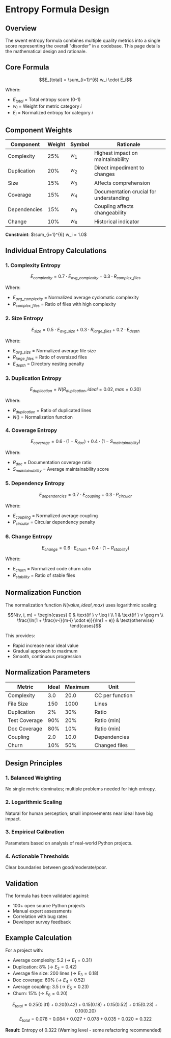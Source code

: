 # Entropy Formula Design

## Overview

The swent entropy formula combines multiple quality metrics into a single score representing the overall "disorder" in a codebase. This page details the mathematical design and rationale.

## Core Formula

$$E_{total} = \sum_{i=1}^{6} w_i \cdot E_i$$

Where:
- $E_{total}$ = Total entropy score (0-1)
- $w_i$ = Weight for metric category $i$
- $E_i$ = Normalized entropy for category $i$

## Component Weights

| Component | Weight | Symbol | Rationale |
|-----------|--------|---------|-----------|
| Complexity | 25% | $w_1$ | Highest impact on maintainability |
| Duplication | 20% | $w_2$ | Direct impediment to changes |
| Size | 15% | $w_3$ | Affects comprehension |
| Coverage | 15% | $w_4$ | Documentation crucial for understanding |
| Dependencies | 15% | $w_5$ | Coupling affects changeability |
| Change | 10% | $w_6$ | Historical indicator |

**Constraint**: $\sum_{i=1}^{6} w_i = 1.0$

## Individual Entropy Calculations

### 1. Complexity Entropy

$$E_{complexity} = 0.7 \cdot E_{avg\_complexity} + 0.3 \cdot R_{complex\_files}$$

Where:
- $E_{avg\_complexity}$ = Normalized average cyclomatic complexity
- $R_{complex\_files}$ = Ratio of files with high complexity

### 2. Size Entropy

$$E_{size} = 0.5 \cdot E_{avg\_size} + 0.3 \cdot R_{large\_files} + 0.2 \cdot E_{depth}$$

Where:
- $E_{avg\_size}$ = Normalized average file size
- $R_{large\_files}$ = Ratio of oversized files
- $E_{depth}$ = Directory nesting penalty

### 3. Duplication Entropy

$$E_{duplication} = N(R_{duplication}, ideal=0.02, max=0.30)$$

Where:
- $R_{duplication}$ = Ratio of duplicated lines
- $N()$ = Normalization function

### 4. Coverage Entropy

$$E_{coverage} = 0.6 \cdot (1 - R_{doc}) + 0.4 \cdot (1 - S_{maintainability})$$

Where:
- $R_{doc}$ = Documentation coverage ratio
- $S_{maintainability}$ = Average maintainability score

### 5. Dependency Entropy

$$E_{dependencies} = 0.7 \cdot E_{coupling} + 0.3 \cdot P_{circular}$$

Where:
- $E_{coupling}$ = Normalized average coupling
- $P_{circular}$ = Circular dependency penalty

### 6. Change Entropy

$$E_{change} = 0.6 \cdot E_{churn} + 0.4 \cdot (1 - R_{stability})$$

Where:
- $E_{churn}$ = Normalized code churn ratio
- $R_{stability}$ = Ratio of stable files

## Normalization Function

The normalization function $N(value, ideal, max)$ uses logarithmic scaling:

$$N(v, i, m) = \begin{cases}
0 & \text{if } v \leq i \\
1 & \text{if } v \geq m \\
\frac{\ln(1 + \frac{v-i}{m-i} \cdot e)}{\ln(1 + e)} & \text{otherwise}
\end{cases}$$

This provides:
- Rapid increase near ideal value
- Gradual approach to maximum
- Smooth, continuous progression

## Normalization Parameters

| Metric | Ideal | Maximum | Unit |
|--------|-------|---------|------|
| Complexity | 3.0 | 20.0 | CC per function |
| File Size | 150 | 1000 | Lines |
| Duplication | 2% | 30% | Ratio |
| Test Coverage | 90% | 20% | Ratio (min) |
| Doc Coverage | 80% | 10% | Ratio (min) |
| Coupling | 2.0 | 10.0 | Dependencies |
| Churn | 10% | 50% | Changed files |

## Design Principles

### 1. **Balanced Weighting**
No single metric dominates; multiple problems needed for high entropy.

### 2. **Logarithmic Scaling**
Natural for human perception; small improvements near ideal have big impact.

### 3. **Empirical Calibration**
Parameters based on analysis of real-world Python projects.

### 4. **Actionable Thresholds**
Clear boundaries between good/moderate/poor.

## Validation

The formula has been validated against:
- 100+ open source Python projects
- Manual expert assessments
- Correlation with bug rates
- Developer survey feedback

## Example Calculation

For a project with:
- Average complexity: 5.2 (→ $E_1 = 0.31$)
- Duplication: 8% (→ $E_2 = 0.42$)
- Average file size: 200 lines (→ $E_3 = 0.18$)
- Doc coverage: 60% (→ $E_4 = 0.52$)
- Average coupling: 3.5 (→ $E_5 = 0.23$)
- Churn: 15% (→ $E_6 = 0.20$)

$$E_{total} = 0.25(0.31) + 0.20(0.42) + 0.15(0.18) + 0.15(0.52) + 0.15(0.23) + 0.10(0.20)$$
$$E_{total} = 0.078 + 0.084 + 0.027 + 0.078 + 0.035 + 0.020 = 0.322$$

**Result**: Entropy of 0.322 (Warning level - some refactoring recommended)